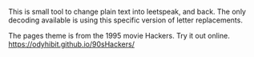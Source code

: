 This is small tool to change plain text into leetspeak, and back. The only decoding available is using this specific version of letter replacements.

The pages theme is from the 1995 movie Hackers. Try it out online. https://odyhibit.github.io/90sHackers/
